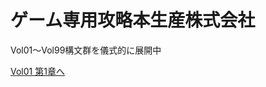 <!DOCTYPE html>
<html>
<head>
  <title>AWML構文ポータル</title>
</head>
<body>
  <h1>ゲーム専用攻略本生産株式会社</h1>
  <p>Vol01〜Vol99構文群を儀式的に展開中</p>
  <a href="vol01/index.html">Vol01 第1章へ</a>
</body>
</html>
